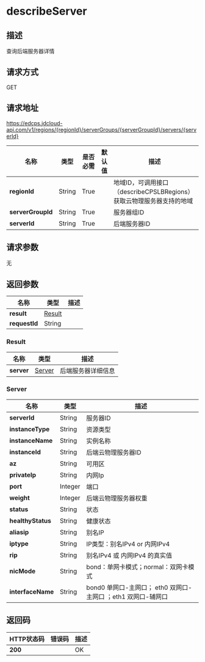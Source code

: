 # describeServer


## 描述
查询后端服务器详情

## 请求方式
GET

## 请求地址
https://edcps.jdcloud-api.com/v1/regions/{regionId}/serverGroups/{serverGroupId}/servers/{serverId}

|名称|类型|是否必需|默认值|描述|
|---|---|---|---|---|
|**regionId**|String|True| |地域ID，可调用接口（describeCPSLBRegions）获取云物理服务器支持的地域|
|**serverGroupId**|String|True| |服务器组ID|
|**serverId**|String|True| |后端服务器ID|

## 请求参数
无


## 返回参数
|名称|类型|描述|
|---|---|---|
|**result**|[Result](#result)| |
|**requestId**|String| |

### <div id="Result">Result</div>
|名称|类型|描述|
|---|---|---|
|**server**|[Server](#server)|后端服务器详细信息|
### <div id="Server">Server</div>
|名称|类型|描述|
|---|---|---|
|**serverId**|String|服务器ID|
|**instanceType**|String|资源类型|
|**instanceName**|String|实例名称|
|**instanceId**|String|后端云物理服务器ID|
|**az**|String|可用区|
|**privateIp**|String|内网Ip|
|**port**|Integer|端口|
|**weight**|Integer|后端云物理服务器权重|
|**status**|String|状态|
|**healthyStatus**|String|健康状态|
|**aliasip**|String|别名IP|
|**iptype**|String|IP类型：别名IPv4 or 内网IPv4|
|**rip**|String|别名IPv4 或 内网IPv4 的真实值|
|**nicMode**|String|bond：单网卡模式；normal：双网卡模式|
|**interfaceName**|String|bond0 单网口-主网口； eth0 双网口-主网口 ；eth1 双网口-辅网口|

## 返回码
|HTTP状态码|错误码|描述|
|---|---|---|
|**200**||OK|
